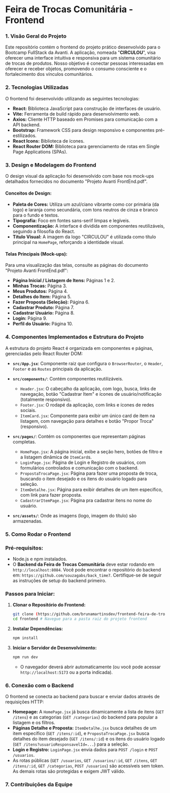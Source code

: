 # Feira de Trocas Comunitária - Frontend

### **1. Visão Geral do Projeto**

Este repositório contém o frontend do projeto prático desenvolvido para o Bootcamp FullStack da Avanti. A aplicação, nomeada "**CIRCULOU**", visa oferecer uma interface intuitiva e responsiva para um sistema comunitário de trocas de produtos. Nosso objetivo é conectar pessoas interessadas em oferecer e receber objetos, promovendo o consumo consciente e o fortalecimento dos vínculos comunitários.

### **2. Tecnologias Utilizadas**

O frontend foi desenvolvido utilizando as seguintes tecnologias:

* **React:** Biblioteca JavaScript para construção de interfaces de usuário.
* **Vite:** Ferramenta de build rápido para desenvolvimento web.
* **Axios:** Cliente HTTP baseado em Promises para comunicação com a API backend.
* **Bootstrap:** Framework CSS para design responsivo e componentes pré-estilizados.
* **React Icons:** Biblioteca de ícones.
* **React Router DOM:** Biblioteca para gerenciamento de rotas em Single Page Applications (SPAs).

### **3. Design e Modelagem do Frontend**

O design visual da aplicação foi desenvolvido com base nos mock-ups detalhados fornecidos no documento "Projeto Avanti FrontEnd.pdf".

#### **Conceitos de Design:**

* **Paleta de Cores:** Utiliza um azul/ciano vibrante como cor primária (da logo) e laranja como secundária, com tons neutros de cinza e branco para o fundo e textos.
* **Tipografia:** Foco em fontes sans-serif limpas e legíveis.
* **Componentização:** A interface é dividida em componentes reutilizáveis, seguindo a filosofia do React.
* **Título Visual:** A imagem da logo "CIRCULOU" é utilizada como título principal na `HomePage`, reforçando a identidade visual.

#### **Telas Principais (Mock-ups):**

Para uma visualização das telas, consulte as páginas do documento "Projeto Avanti FrontEnd.pdf":

* **Página Inicial / Listagem de Itens:** Páginas 1 e 2.
* **Minhas Trocas:** Página 3.
* **Meus Produtos:** Página 4.
* **Detalhes do Item:** Página 5.
* **Fazer Proposta (Seleção):** Página 6.
* **Cadastrar Produto:** Página 7.
* **Cadastrar Usuário:** Página 8.
* **Login:** Página 9.
* **Perfil do Usuário:** Página 10.

### **4. Componentes Implementados e Estrutura do Projeto**

A estrutura do projeto React é organizada em componentes e páginas, gerenciadas pelo React Router DOM:

* **`src/App.jsx`**: Componente raiz que configura o `BrowserRouter`, o `Header`, `Footer` e as `Routes` principais da aplicação.
* **`src/components/`**: Contém componentes reutilizáveis.
    * `Header.jsx`: O cabeçalho da aplicação, com logo, busca, links de navegação, botão "Cadastrar Item" e ícones de usuário/notificação (totalmente responsivo).
    * `Footer.jsx`: O rodapé da aplicação, com links e ícones de redes sociais.
    * `ItemCard.jsx`: Componente para exibir um único card de item na listagem, com navegação para detalhes e botão "Propor Troca" (responsivo).
* **`src/pages/`**: Contém os componentes que representam páginas completas.
    * `HomePage.jsx`: A página inicial, exibe a seção hero, botões de filtro e a listagem dinâmica de `ItemCard`s.
    * `LoginPage.jsx`: Página de Login e Registro de usuários, com formulários controlados e comunicação com o backend.
    * `PropostaTrocaPage.jsx`: Página para fazer uma proposta de troca, buscando o item desejado e os itens do usuário logado para seleção.
    * `ItemDetalhe.jsx`: Página para exibir detalhes de um item específico, com link para fazer proposta.
    * `CadastrarItemPage.jsx`: Página pra cadastrar itens no nome do usuário.

* **`src/assets/`**: Onde as imagens (logo, imagem do título) são armazenadas.

### **5. Como Rodar o Frontend**

### Pré-requisitos:

* Node.js e npm instalados.
* O **Backend da Feira de Trocas Comunitária** deve estar rodando em `http://localhost:8084`. Você pode encontrar o repositório do backend em: `https://github.com/souzagabs/back_time7`. Certifique-se de seguir as instruções de setup do backend primeiro.

### Passos para Iniciar:

1.  **Clonar o Repositório do Frontend:**
    ```bash
    git clone (https://github.com/brunamartinsdev/frontend-feira-de-trocas)
    cd frontend # Navegue para a pasta raiz do projeto frontend
    ```
2.  **Instalar Dependências:**
    ```bash
    npm install
    ```
3.  **Iniciar o Servidor de Desenvolvimento:**
    ```bash
    npm run dev
    ```
    * O navegador deverá abrir automaticamente (ou você pode acessar `http://localhost:5173` ou a porta indicada).

### **6. Conexão com o Backend**

O frontend se conecta ao backend para buscar e enviar dados através de requisições HTTP:

* **Homepage:** A `HomePage.jsx` já busca dinamicamente a lista de itens (`GET /itens`) e as categorias (`GET /categorias`) do backend para popular a listagem e os filtros.
* **Páginas Detalhe e Proposta:** `ItemDetalhe.jsx` busca detalhes de um item específico (`GET /itens/:id`), e `PropostaTrocaPage.jsx` busca detalhes do item desejado (`GET /itens/:id`) e os itens do usuário logado (`GET /itens?usuarioResponsavelId=...`) para a seleção.
* **Login e Registro:** `LoginPage.jsx` envia dados para `POST /login` e `POST /usuarios`.
* As rotas públicas (`GET /usuarios`, `GET /usuarios/:id`, `GET /itens`, `GET /itens/:id`, `GET /categorias`, `POST /usuarios`) são acessíveis sem token. As demais rotas são protegidas e exigem JWT válido.

### **7. Contribuições da Equipe**

